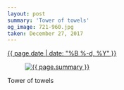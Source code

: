```yaml
---
layout: post
summary: 'Tower of towels'
og_image: 721-960.jpg
taken: December 27, 2017
---
```


<div class="post">
 <time>
  <a href="/721">
   {{ page.date | date: "%B %-d, %Y" }}
  </a>
 </time>
 <a href="/721">
  <figure data-taken="12/27/2017">
   <img alt="{{ page.summary }}" sizes="(min-width: 700px) 50vw, calc(100vw - 2rem)" src="{{ site.assets_url }}/721-480.jpg" srcset="{{ site.assets_url }}/721-240.jpg 240w, {{ site.assets_url }}/721-480.jpg 480w, {{ site.assets_url }}/721-720.jpg 720w, {{ site.assets_url }}/721-960.jpg 960w"/>
  </figure>
 </a>
 <span>
  Tower of towels
 </span>
</div>
